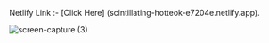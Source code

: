 Netlify Link :- [Click Here] (scintillating-hotteok-e7204e.netlify.app).

![screen-capture (3)](https://user-images.githubusercontent.com/88509277/219092111-4d53b67d-c4c7-4f08-b398-e7c231735290.gif)
